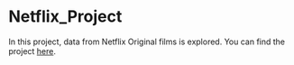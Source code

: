 # Netflix_Project
In this project, data from Netflix Original films is explored. You can find the project [here](https://swerner1896.shinyapps.io/Netflix_Analysis).
